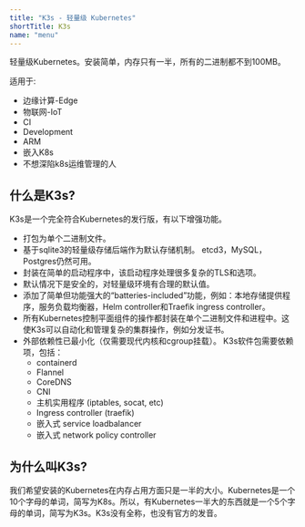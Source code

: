 ```yaml
---
title: "K3s - 轻量级 Kubernetes"
shortTitle: K3s
name: "menu"
---
```


轻量级Kubernetes。安装简单，内存只有一半，所有的二进制都不到100MB。

适用于:

* 边缘计算-Edge
* 物联网-IoT
* CI
* Development
* ARM
* 嵌入K8s
* 不想深陷k8s运维管理的人

## 什么是K3s?

K3s是一个完全符合Kubernetes的发行版，有以下增强功能。

* 打包为单个二进制文件。
* 基于sqlite3的轻量级存储后端作为默认存储机制。 etcd3，MySQL，Postgres仍然可用。
* 封装在简单的启动程序中，该启动程序处理很多复杂的TLS和选项。
* 默认情况下是安全的，对轻量级环境有合理的默认值。
* 添加了简单但功能强大的“batteries-included”功能，例如：本地存储提供程序，服务负载均衡器，Helm controller和Traefik ingress controller。
* 所有Kubernetes控制平面组件的操作都封装在单个二进制文件和进程中。这使K3s可以自动化和管理复杂的集群操作，例如分发证书。
* 外部依赖性已最小化（仅需要现代内核和cgroup挂载）。 K3s软件包需要依赖项，包括：
    * containerd
    * Flannel
    * CoreDNS
    * CNI
    * 主机实用程序 (iptables, socat, etc)
    * Ingress controller (traefik)
    * 嵌入式 service loadbalancer
    * 嵌入式 network policy controller

## 为什么叫K3s?

我们希望安装的Kubernetes在内存占用方面只是一半的大小。Kubernetes是一个10个字母的单词，简写为K8s。所以，有Kubernetes一半大的东西就是一个5个字母的单词，简写为K3s。K3s没有全称，也没有官方的发音。